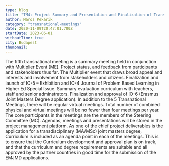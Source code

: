 ```yaml
---
type: blog
title: "TM4: Project Summary and Presentation and Finalization of Transdiscplinary (MA/MSc) Join Masters Degree & Curriculum"
author: Maros Pekarik
category: "transnational-meetings"
date: 2020-11-09T20:47:01.700Z
startDate: 2023-06-01
withoutTime: true
city: Budapest
thumbnail:
---
```

The fifth transnational meeting is a summary meeting held in conjunction with Multiplier Event [ME]. Project status, and feedback from participants and stakeholders thus far. The Multiplier event that draws broad appeal and interests and involvement from stakeholders and citizens. Finalization and launch of IO-5 – Exhibition and IO-4 Journal of Problem Based Learning in Higher Ed Special Issue. Summary evaluation curriculum with teachers, staff and senior adminstrators. Finalization and approval of IO-6 (Erasmus Joint Masters Degree application).
In addition to the 5 Transnational Meetings, there will be regular virtual meetings. Total number of combined physical and virtual meetings will be no fewer than four meetings per year. The core participants in the meetings are the members of the Steering Committee (MC). Agendas, meetings and presentations will be stored in the project management platform.
As one of the chief project deliverables is the application for a transdisciplinary (MA/MSc) joint masters degree, Curriculum is included as an agenda point in each of the meetings. This is to ensure that the Curriculum development and approval plan is on track, and that the curriculum and degree requirements are suitable and all approved by the partner countries in good time for the submission of the EMJMD applications.

